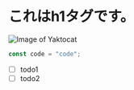 # これはh1タグです。

![Image of Yaktocat](https://octodex.github.com/images/yaktocat.png)

```javascript
const code = "code";
```
- [ ] todo1
- [ ] todo2
